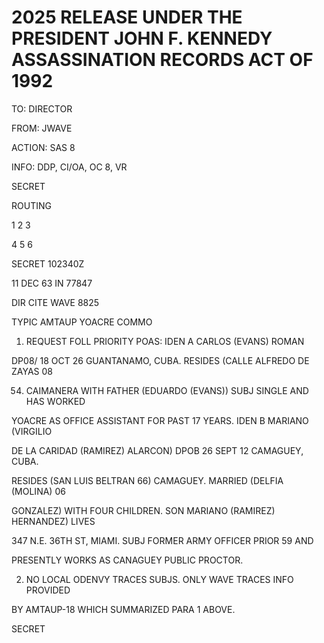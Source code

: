 # 2025 RELEASE UNDER THE PRESIDENT JOHN F. KENNEDY ASSASSINATION RECORDS ACT OF 1992

TO: DIRECTOR

FROM: JWAVE

ACTION: SAS 8

INFO: DDP, CI/OA, OC 8, VR

SECRET

ROUTING

1
2
3

4
5
6

SECRET 102340Z

11 DEC 63 IN 77847

DIR CITE WAVE 8825

TYPIC AMTAUP YOACRE COMMO

1. REQUEST FOLL PRIORITY POAS: IDEN A CARLOS (EVANS) ROMAN

DP08/ 18 OCT 26 GUANTANAMO, CUBA. RESIDES (CALLE ALFREDO DE ZAYAS 08

54) CAIMANERA WITH FATHER (EDUARDO (EVANS)) SUBJ SINGLE AND HAS WORKED

YOACRE AS OFFICE ASSISTANT FOR PAST 17 YEARS. IDEN B MARIANO (VIRGILIO

DE LA CARIDAD (RAMIREZ) ALARCON) DPOB 26 SEPT 12 CAMAGUEY, CUBA.

RESIDES (SAN LUIS BELTRAN 66) CAMAGUEY. MARRIED (DELFIA (MOLINA) 06

GONZALEZ) WITH FOUR CHILDREN. SON MARIANO (RAMIREZ) HERNANDEZ) LIVES

347 N.E. 36TH ST, MIAMI. SUBJ FORMER ARMY OFFICER PRIOR 59 AND

PRESENTLY WORKS AS CANAGUEY PUBLIC PROCTOR.

2. NO LOCAL ODENVY TRACES SUBJS. ONLY WAVE TRACES INFO PROVIDED

BY AMTAUP-18 WHICH SUMMARIZED PARA 1 ABOVE.

SECRET
